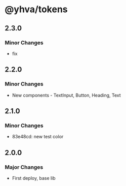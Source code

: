 # @yhva/tokens

## 2.3.0

### Minor Changes

- fix

## 2.2.0

### Minor Changes

- New components - TextInput, Button, Heading, Text

## 2.1.0

### Minor Changes

- 83e48cd: new test color

## 2.0.0

### Major Changes

- First deploy, base lib
